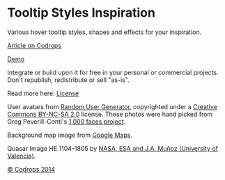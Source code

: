 Tooltip Styles Inspiration
=========

Various hover tooltip styles, shapes and effects for your inspiration.

[Article on Codrops](http://tympanus.net/codrops/?p=20496)

[Demo](http://tympanus.net/Development/TooltipStylesInspiration/)

Integrate or build upon it for free in your personal or commercial projects. Don't republish, redistribute or sell "as-is". 

Read more here: [License](http://tympanus.net/codrops/licensing/)

User avatars from [Random User Generator](http://randomuser.me/), copyrighted under a [Creative Commons BY-NC-SA 2.0](http://creativecommons.org/licenses/by-nc-sa/2.0/deed.en) license. These photos were hand picked from Greg Peverill-Conti's [1,000 faces project](http://www.flickr.com/photos/gregpc/).

Background map image from [Google Maps](http://maps.google.com).

Quasar Image HE 1104-1805 by [NASA, ESA and J.A. Muñoz (University of Valencia)](http://www.spacetelescope.org/images/heic1116a/).

[© Codrops 2014](http://www.codrops.com)